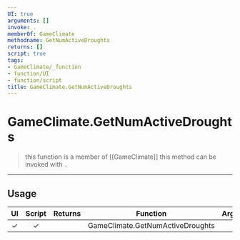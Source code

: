 ```yaml
---
UI: true
arguments: []
invoke: .
memberOf: GameClimate
methodname: GetNumActiveDroughts
returns: []
script: true
tags:
- GameClimate/_function
- function/UI
- function/script
title: GameClimate.GetNumActiveDroughts
---
```

# GameClimate.GetNumActiveDroughts
> this function is a member of [[GameClimate]]
> this method can be invoked with `.`
-----
## Usage
|  UI | Script | Returns | Function | Arguments |
|:---:|:------:|-------:|:--------:|:---------|
|✓|✓||GameClimate.GetNumActiveDroughts||
